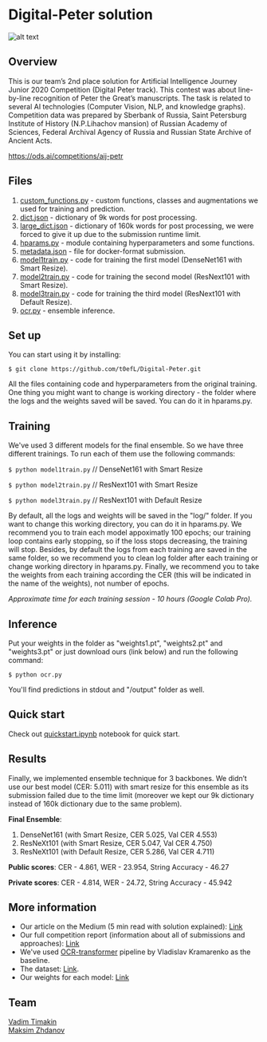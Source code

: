 # Digital-Peter solution

![alt text](https://github.com/t0efL/Digital-Peter/blob/main/img.jpg)

## Overview

This is our team’s 2nd place solution for Artificial Intelligence Journey Junior 2020 Competition (Digital Peter track). This contest was about line-by-line recognition of Peter the Great’s manuscripts. The task is related to several AI technologies (Computer Vision, NLP, and knowledge graphs). Competition data was prepared by Sberbank of Russia, Saint Petersburg Institute of History (N.P.Lihachov mansion) of Russian Academy of Sciences, Federal Archival Agency of Russia and Russian State Archive of Ancient Acts.

https://ods.ai/competitions/aij-petr

## Files
1. [custom_functions.py](https://github.com/t0efL/Digital-Peter/blob/main/custom_functions.py) - custom functions, classes and augmentations we used for training and prediction.
2. [dict.json](https://github.com/t0efL/Digital-Peter/blob/main/dict.json) - dictionary of 9k words for post processing.
3. [large_dict.json](https://github.com/t0efL/Digital-Peter/blob/main/large_dict.json) - dictionary of 160k words for post processing, we were forced to give it up due to the submission runtime limit.
4. [hparams.py](https://github.com/t0efL/Digital-Peter/blob/main/hparams.py) - module containing hyperparameters and some functions.
5. [metadata.json](https://github.com/t0efL/Digital-Peter/blob/main/metadata.json) - file for docker-format submission.
6. [model1train.py](https://github.com/t0efL/Digital-Peter/blob/main/model1train.py) - code for training the first model (DenseNet161 with Smart Resize).
7. [model2train.py](https://github.com/t0efL/Digital-Peter/blob/main/model2train.py) - code for training the second model (ResNext101 with Smart Resize).
8. [model3train.py](https://github.com/t0efL/Digital-Peter/blob/main/model3train.py) - code for training the third model (ResNext101 with Default Resize).
9. [ocr.py](https://github.com/t0efL/Digital-Peter/blob/main/ocr.py) - ensemble inference.

## Set up

You can start using it by installing:

`$ git clone https://github.com/t0efL/Digital-Peter.git`

All the files containing code and hyperparameters from the original training. One thing you might want to change is working directory - the folder where the logs and the weights saved will be saved. You can do it in hparams.py. 

## Training
We've used 3 different models for the final ensemble. So we have three different trainings. To run each of them use the following commands:

`$ python model1train.py`  // DenseNet161 with Smart Resize

`$ python model2train.py`  // ResNext101 with Smart Resize

`$ python model3train.py`  // ResNext101 with Default Resize

By default, all the logs and weights will be saved in the "log/" folder. If you want to change this working directory, you can do it in hparams.py. We recommend you to train each model appoximatly 100 epochs; our training loop contains early stopping, so if the loss stops decreasing, the training will stop. Besides, by default the logs from each training are saved in the same folder, so we recommend you to clean log folder after each training or change working directory in hparams.py. Finally, we recommend you to take the weights from each training according the CER (this will be indicated in the name of the weights), not number of epochs.

*Approximate time for each training session - 10 hours (Google Colab Pro).*

## Inference

Put your weights in the folder as "weights1.pt", "weights2.pt" and "weights3.pt" or just download ours (link below) and run the following command:

`$ python ocr.py`

You'll find predictions in stdout and "/output" folder as well.

## Quick start

Check out [quickstart.ipynb](https://github.com/t0efL/Digital-Peter/upload) notebook for quick start.

## Results

Finally, we implemented ensemble technique for 3 backbones. We didn’t use our best model (CER: 5.011) with smart resize for this ensemble as its submission failed due to the time limit (moreover we kept our 9k dictionary instead of 160k dictionary due to the same problem).

**Final Ensemble**:
1. DenseNet161 (with Smart Resize, CER 5.025, Val CER 4.553)
2. ResNeXt101 (with Smart Resize, CER 5.047, Val CER 4.750)
3. ResNeXt101 (with Default Resize, CER 5.286, Val CER 4.711)

**Public scores**:
CER - 4.861, WER - 23.954, String Accuracy - 46.27

**Private scores**:
CER - 4.814, WER - 24.72, String Accuracy -	45.942

## More information
* Our article on the Medium (5 min read with solution explained):  [Link]()  
* Our full competition report (information about all of submissions and approaches):  [Link]()  
* We've used [OCR-transformer](https://github.com/vlomme/OCR-transformer) pipeline by Vladislav Kramarenko as the baseline.  
* The dataset: [Link](https://drive.google.com/file/d/1Qki21iEcg_iwMo3kWuaHi5AlxxpLKpof/view).   
* Our weights for each model: [Link](https://drive.google.com/drive/folders/1UYH9q7BvZnBEUL8VxbjpOr-5uZGljFCj?usp=sharing)

## Team
[Vadim Timakin](https://github.com/t0efL)  
[Maksim Zhdanov](https://github.com/xzcodes)
